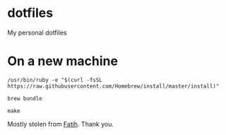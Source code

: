 dotfiles
========

My personal dotfiles

# On a new machine
```
/usr/bin/ruby -e "$(curl -fsSL https://raw.githubusercontent.com/Homebrew/install/master/install)"
```

```
brew bundle
```

```
make
```

Mostly stolen from [Fatih](https://github.com/fatih). Thank you.
